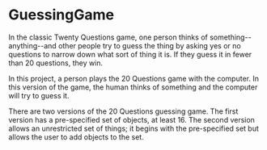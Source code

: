 # GuessingGame

In the classic Twenty Questions game, one person thinks of something--anything--and other
people try to guess the thing by asking yes or no questions to narrow down what sort of thing it
is. If they guess it in fewer than 20 questions, they win.

In this project, a person plays the 20 Questions game with the
computer. In this version of the game, the human thinks of something and the computer will try
to guess it. 

There are two versions of the 20 Questions guessing game. The first version has a
pre-specified set of objects, at least 16. The second version allows an unrestricted set of
things; it begins with the pre-specified set but allows the user to add objects to the set.
